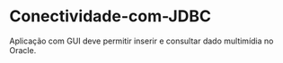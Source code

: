 Conectividade-com-JDBC
======================

Aplicação com GUI deve permitir inserir e consultar dado multimídia no Oracle.
